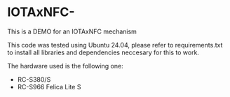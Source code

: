 # IOTAxNFC-
This is a DEMO for an IOTAxNFC mechanism

This code was tested using Ubuntu 24.04, please refer to requirements.txt to install all libraries
and dependencies neccesary for this to work.

The hardware used is the following one:
- RC-S380/S
- RC-S966 Felica Lite S
